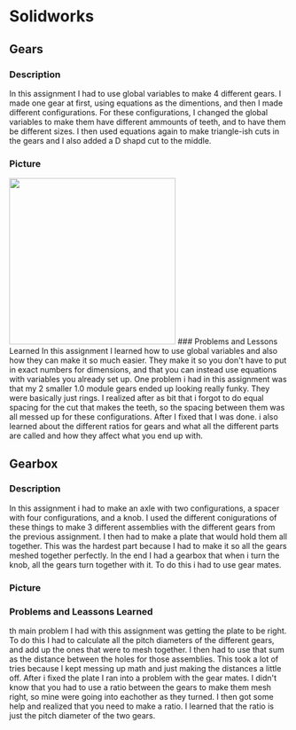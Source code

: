 # Solidworks

## Gears
### Description
In this assignment I had to use global variables to make 4 different gears. I made one gear at first, using equations as the dimentions, and then I made different configurations. For these configurations, I changed the global variables to make them have different ammounts of teeth, and to have them be different sizes. I then used equations again to make triangle-ish cuts in the gears and I also added a D shapd cut to the middle. 
### Picture
<img src="Solidworks/pictures/gears.PNG" width="300px"/>
### Problems and Lessons Learned
In this assignment I learned how to use global variables and also how they can make it so much easier. They make it so you don't have to put in exact numbers for dimensions, and that you can instead use equations with variables you already set up. One problem i had in this assignment was that my 2 smaller 1.0 module gears ended up looking really funky. They were basically just rings. I realized after as bit that i forgot to do equal spacing for the cut that makes the teeth, so the spacing between them was all messed up for these configurations. After I fixed that I was done. i also learned about the different ratios for gears and what all the different parts are called and how they affect what you end up with.

## Gearbox
### Description
In this assignment i had to make an axle with two configurations, a spacer with four configurations, and a knob. I used the different conigurations of these things to make 3 different assemblies with the different gears from the previous assignment. I then had to make a plate that would hold them all together. This was the hardest part because I had to make it so all the gears meshed together perfectly. In the end I had a gearbox that when i turn the knob, all the gears turn together with it. To do this i had to use gear mates.
### Picture
### Problems and Leassons Learned
th main problem I had with this assignment was getting the plate to be right. To do this I had to calculate all the pitch diameters of the different gears, and add up the ones that were to mesh together. I then had to use that sum as the distance between the holes for those assemblies. This took a lot of tries because I kept messing up math and just making the distances a little off. After i fixed the plate I ran into a problem with the gear mates. I didn't know that you had to use a ratio between the gears to make them mesh right, so mine were going into eachother as they turned. I then got some help and realized that you need to make a ratio. I learned that the ratio is just the pitch diameter of the two gears. 
